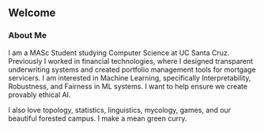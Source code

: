 ## Welcome

### About Me

I am a MASc Student studying Computer Science at UC Santa Cruz. Previously I worked in financial technologies, where I designed transparent underwriting systems and created portfolio management tools for mortgage servicers. I am interested in Machine Learning, specifically Interpretability, Robustness, and Fairness in ML systems. I want to help ensure we create provably ethical AI.

I also love topology, statistics, linguistics, mycology, games, and our beautiful forested campus. I make a mean green curry. 
